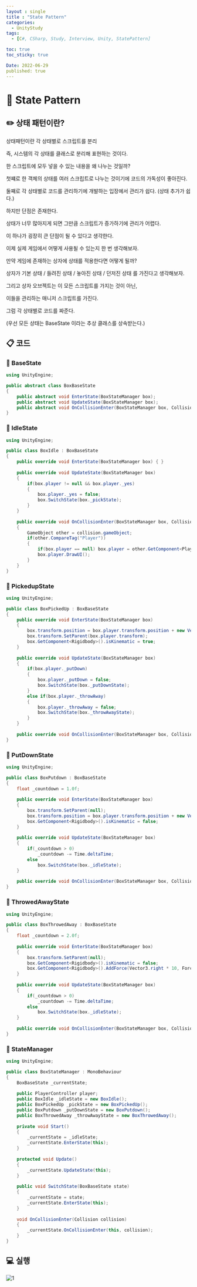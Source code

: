 ```yaml
---
layout : single
title : "State Pattern"
categories:
  - UnityStudy
tags:
  - [C#, CSharp, Study, Interview, Unity, StatePattern]

toc: true
toc_sticky: true

Date: 2022-06-29
published: true
---
```


# 📌 State Pattern

## ✏️ 상태 패턴이란?

상태패턴이란 각 상태별로 스크립트를 분리

즉, 시스템의 각 상태를 클래스로 분리해 표현하는 것이다.

한 스크립트에 모두 넣을 수 있는 내용을 왜 나누는 것일까?

첫쨰로 한 객체의 상태를 여러 스크립트로 나누는 것이기에 코드의 가독성이 좋아진다.

둘째로 각 상태별로 코드를 관리하기에 개발하는 입장에서 관리가 쉽다. (상태 추가가 쉽다.)

하지만 단점은 존재한다.

상태가 너무 많아지게 되면 그만큼 스크립트가 증가하기에 관리가 어렵다.

이 하나가 굉장히 큰 단점이 될 수 있다고 생각한다.

이제 실제 게임에서 어떻게 사용될 수 있는지 한 번 생각해보자.

만약 게임에 존재하는 상자에 상태를 적용한다면 어떻게 될까?

상자가 기본 상태 / 들려진 상태 / 놓아진 상태 / 던저진 상태 를 가진다고 생각해보자.

그리고 상자 오브젝트는 이 모든 스크립트를 가지는 것이 아닌,

이들을 관리하는 매니저 스크립트를 가진다.

그럼 각 상태별로 코드를 짜준다.

(우선 모든 상태는 BaseState 이라는 추상 클래스를 상속받는다.)

## 📋 코드

### 📝 BaseState

```cs
using UnityEngine;

public abstract class BoxBaseState
{
	public abstract void EnterState(BoxStateManager box);
	public abstract void UpdateState(BoxStateManager box);
	public abstract void OnCollisionEnter(BoxStateManager box, Collision collision);
}
```

### 📝 IdleState

```cs
using UnityEngine;

public class BoxIdle : BoxBaseState
{
	public override void EnterState(BoxStateManager box) { }
	
	public override void UpdateState(BoxStateManager box)
	{
		if(box.player != null && box.player._yes)
		{
			box.player._yes = false;
			box.SwitchState(box._pickState);
		}
	}
	
	public override void OnCollisionEnter(BoxStateManager box, Collision collision)
	{
		GameObject other = collision.gameObject;
		if(other.CompareTag("Player"))
		{
			if(box.player == null) box.player = other.GetComponent<PlayerController>();
			box.player.DrawUI();
		}
	}
}
```

### 📝 PickedupState

```cs
using UnityEngine;

public class BoxPickedUp : BoxBaseState
{
	public override void EnterState(BoxStateManager box)
	{
		box.transform.position = box.player.transform.position + new Vector3(0, 2f, 0);
		box.transform.SetParent(box.player.transform);
		box.GetComponent<Rigidbody>().isKinematic = true;
	}
	
	public override void UpdateState(BoxStateManager box)
	{
		if(box.player._putDown)
		{
			box.player._putDown = false;
			box.SwitchState(box._putDownState);
		}
		else if(box.player._throwAway)
		{
			box.player._throwAway = false;
			box.SwitchState(box._throwAwayState);
		}
	}
	
	public override void OnCollisionEnter(BoxStateManager box, Collision collision) { }
}
```

### 📝 PutDownState

```cs
using UnityEngine;

public class BoxPutdown : BoxBaseState
{
	float _countdown = 1.0f;
	
	public override void EnterState(BoxStateManager box)
	{
		box.transform.SetParent(null);
		box.transform.position = box.player.transform.position + new Vector3(2, 0, 0);
		box.GetComponent<Rigidbody>().isKinematic = false;
	}
	
	public override void UpdateState(BoxStateManager box)
	{
		if(_countdown > 0)
			_countdown -= Time.deltaTime;
		else
			box.SwitchState(box._idleState);
	}
	
	public override void OnCollisionEnter(BoxStateManager box, Collision collision) { }
}
```

### 📝 ThrowedAwayState

```cs
using UnityEngine;

public class BoxThrowedAway : BoxBaseState
{
	float _countdown = 2.0f;
	
	public override void EnterState(BoxStateManager box)
	{
		box.transform.SetParent(null);
		box.GetComponent<Rigidbody>().isKinematic = false;
		box.GetComponent<Rigidbody>().AddForce(Vector3.right * 10, ForceMode.Impulse);
	}
	
	public override void UpdateState(BoxStateManager box)
	{
		if(_countdown > 0)
			_countdown -= Time.deltaTime;
		else
			box.SwitchState(box._idleState);
	}
	
	public override void OnCollisionEnter(BoxStateManager box, Collision collision) { }
}
```

### 📝 StateManager

```cs
using UnityEngine;

public class BoxStateManager : MonoBehaviour
{
	BoxBaseState _currentState;
	
	public PlayerController player;
	public BoxIdle _idleState = new BoxIdle();
	public BoxPickedUp _pickState = new BoxPickedUp();
	public BoxPutdown _putDownState = new BoxPutdown();
	public BoxThrowedAway _throwAwayState = new BoxThrowedAway();
	
	private void Start()
	{
		_currentState = _idleState;
		_currentState.EnterState(this);
	}
	
	protected void Update()
	{
		_currentState.UpdateState(this);
	}
	
	public void SwitchState(BoxBaseState state)
	{
		_currentState = state;
		_currentState.EnterState(this);
	}
	
	void OnCollisionEnter(Collision collision)
	{
		_currentState.OnCollisionEnter(this, collision);
	}
}
```

## 💻 실행

![1](https://user-images.githubusercontent.com/87271529/176471784-06742866-4fc6-493d-8c24-567087a4a649.gif)
